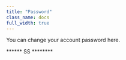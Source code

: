 ```yaml
---
title: "Password"
class_name: docs
full_width: true
---
```


You can change your account password here.

****** SS ********